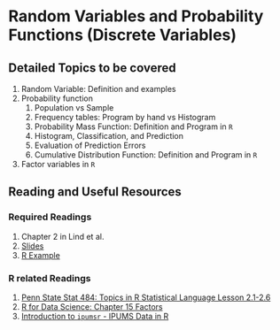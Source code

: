 # Random Variables and Probability Functions (Discrete Variables)

## Detailed Topics to be covered

1. Random Variable: Definition and examples
2. Probability function
    1. Population vs Sample
    2. Frequency tables: Program by hand vs Histogram
    3. Probability Mass Function: Definition and Program in `R`
    4. Histogram, Classification, and Prediction
    5. Evaluation of Prediction Errors
    6. Cumulative Distribution Function: Definition and Program in `R`
3. Factor variables in `R`

## Reading and Useful Resources

### Required Readings

1. Chapter 2 in Lind et al. 
2. [Slides](../lecture/univariate_statistics_rv01.pdf)
3. [R Example](../lecture/examples/discrete_variable_basics.R)

### R related Readings

1. [Penn State Stat 484: Topics in R Statistical Language Lesson 2.1-2.6](https://onlinecourses.science.psu.edu/stat484/node/210/)
2. [R for Data Science: Chapter 15 Factors](http://r4ds.had.co.nz/factors.html)
3. [Introduction to `ipumsr` - IPUMS Data in R](https://cran.r-project.org/web/packages/ipumsr/vignettes/ipums.html)

